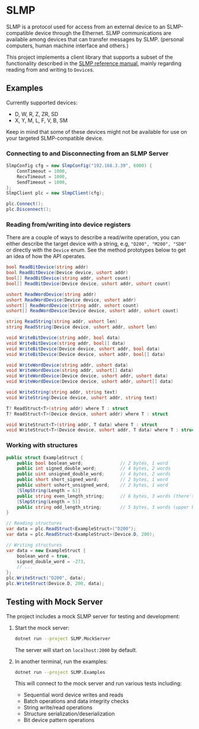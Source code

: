 # SLMP

SLMP is a protocol used for access from an external device to an SLMP-compatible device through the Ethernet. SLMP communications are available among devices that can transfer messages by SLMP. (personal computers, human machine interface and others.)

This project implements a client library that supports a subset of the functionality described in the [SLMP reference manual](https://dl.mitsubishielectric.com/dl/fa/document/manual/plc/sh080956eng/sh080956engl.pdf), mainly regarding reading from and writing to `Device`s.

## Examples

Currently supported devices:
- D, W, R, Z, ZR, SD
- X, Y, M, L, F, V, B, SM 

Keep in mind that some of these devices might not be available for use on your targeted SLMP-compatible device.

### Connecting to and Disconnecting from an SLMP Server
```C#
SlmpConfig cfg = new SlmpConfig("192.168.3.39", 6000) {
    ConnTimeout = 1000,
    RecvTimeout = 1000,
    SendTimeout = 1000,
};
SlmpClient plc = new SlmpClient(cfg);

plc.Connect();
plc.Disconnect();
```

### Reading from/writing into device registers

There are a couple of ways to describe a read/write operation, you can either describe the target device with a string, e.g, `"D200", "M200", "SD0"` or directly with the `Device` enum. See the method prototypes below to get an idea of how the API operates.

```C#
bool ReadBitDevice(string addr)
bool ReadBitDevice(Device device, ushort addr)
bool[] ReadBitDevice(string addr, ushort count)
bool[] ReadBitDevice(Device device, ushort addr, ushort count)

ushort ReadWordDevice(string addr)
ushort ReadWordDevice(Device device, ushort addr)
ushort[] ReadWordDevice(string addr, ushort count)
ushort[] ReadWordDevice(Device device, ushort addr, ushort count)

string ReadString(string addr, ushort len)
string ReadString(Device device, ushort addr, ushort len)

void WriteBitDevice(string addr, bool data)
void WriteBitDevice(string addr, bool[] data)
void WriteBitDevice(Device device, ushort addr, bool data)
void WriteBitDevice(Device device, ushort addr, bool[] data)

void WriteWordDevice(string addr, ushort data)
void WriteWordDevice(string addr, ushort[] data)
void WriteWordDevice(Device device, ushort addr, ushort data)
void WriteWordDevice(Device device, ushort addr, ushort[] data)

void WriteString(string addr, string text)
void WriteString(Device device, ushort addr, string text)

T? ReadStruct<T>(string addr) where T : struct
T? ReadStruct<T>(Device device, ushort addr) where T : struct

void WriteStruct<T>(string addr, T data) where T : struct
void WriteStruct<T>(Device device, ushort addr, T data) where T : struct
```

### Working with structures
```C#
public struct ExampleStruct {
    public bool boolean_word;              // 2 bytes, 1 word
    public int signed_double_word;         // 4 bytes, 2 words
    public uint unsigned_double_word;      // 4 bytes, 2 words
    public short short_signed_word;        // 2 bytes, 1 word
    public ushort ushort_unsigned_word;    // 2 bytes, 1 word
    [SlmpString(Length = 6)]
    public string even_length_string;      // 6 bytes, 3 words (there's an extra 0x0000 right after the string in the plc memory)
    [SlmpString(Length = 5)]
    public string odd_length_string;       // 5 bytes, 3 words (upper byte of the 3rd word is 0x00)
}

// Reading structures
var data = plc.ReadStruct<ExampleStruct>("D200");
var data = plc.ReadStruct<ExampleStruct>(Device.D, 200);

// Writing structures
var data = new ExampleStruct {
    boolean_word = true,
    signed_double_word = -273,
    // ...
};
plc.WriteStruct("D200", data);
plc.WriteStruct(Device.D, 200, data);
```

## Testing with Mock Server

The project includes a mock SLMP server for testing and development:

1. Start the mock server:
   ```bash
   dotnet run --project SLMP.MockServer
   ```
   The server will start on `localhost:2000` by default.

2. In another terminal, run the examples:
   ```bash
   dotnet run --project SLMP.Examples
   ```
   This will connect to the mock server and run various tests including:
   - Sequential word device writes and reads
   - Batch operations and data integrity checks
   - String write/read operations
   - Structure serialization/deserialization
   - Bit device pattern operations
